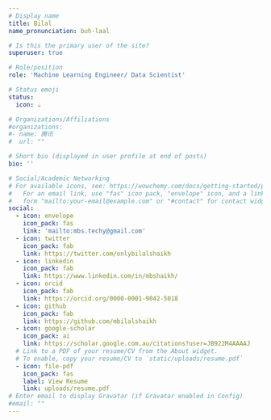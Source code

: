 ```yaml
---
# Display name
title: Bilal
name_pronunciation: buh·laal

# Is this the primary user of the site?
superuser: true

# Role/position
role: 'Machine Learning Engineer/ Data Scientist'

# Status emoji
status:
  icon: ☕️

# Organizations/Affiliations
#organizations:
#- name: 腾讯
#  url: ""

# Short bio (displayed in user profile at end of posts)
bio: ''

# Social/Academic Networking
# For available icons, see: https://wowchemy.com/docs/getting-started/page-builder/#icons
#   For an email link, use "fas" icon pack, "envelope" icon, and a link in the
#   form "mailto:your-email@example.com" or "#contact" for contact widget.
social:
  - icon: envelope
    icon_pack: fas
    link: 'mailto:mbs.techy@gmail.com'
  - icon: twitter
    icon_pack: fab
    link: https://twitter.com/onlybilalshaikh
  - icon: linkedin
    icon_pack: fab
    link: https://www.linkedin.com/in/mbshaikh/
  - icon: orcid
    icon_pack: fab
    link: https://orcid.org/0000-0001-9042-5018
  - icon: github
    icon_pack: fab
    link: https://github.com/mbilalshaikh
  - icon: google-scholar
    icon_pack: ai
    link: https://scholar.google.com.au/citations?user=JB922M4AAAAJ
  # Link to a PDF of your resume/CV from the About widget.
  # To enable, copy your resume/CV to `static/uploads/resume.pdf`
  - icon: file-pdf
    icon_pack: fas
    label: View Resume
    link: uploads/resume.pdf
# Enter email to display Gravatar (if Gravatar enabled in Config)
#email: ""
---
```

